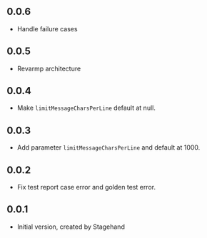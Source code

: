 ## 0.0.6

- Handle failure cases

## 0.0.5

- Revarmp architecture

## 0.0.4

- Make `limitMessageCharsPerLine` default at null.

## 0.0.3

- Add parameter `limitMessageCharsPerLine` and default at 1000.

## 0.0.2

- Fix test report case error and golden test error.

## 0.0.1

- Initial version, created by Stagehand
